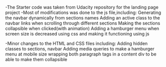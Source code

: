 -The Starter code was taken from Udacity repository for the landing page project
-Most of modifications was done to the js file,including:
    Generating the navbar dynamically from sections names
    Adding an active class to the navbar links when scrolling through different sections
    Making the sections collapsible when clicked(with animation)
    Adding a hamburger menu when screen size is decreased using css and making it functioning using js

-Minor changes to the HTML and CSS files including:
    Adding hidden classes to sections, navbar
    Adding media queries to make a hamburger menu at mobile size
    wrapping both paragraph tags in a content div to be able to make them collapsible
